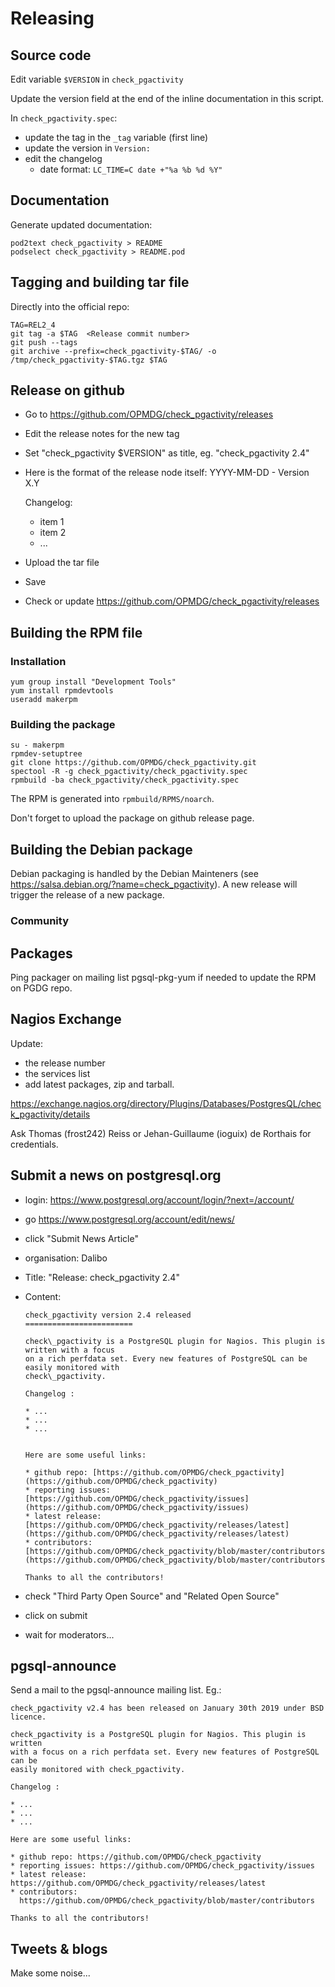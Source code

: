 # Releasing

## Source code

Edit variable `$VERSION` in `check_pgactivity`

Update the version field at
the end of the inline documentation in this script.

In `check_pgactivity.spec`:
  * update the tag in the `_tag` variable (first line)
  * update the version in `Version:`
  * edit the changelog
    * date format: `LC_TIME=C date +"%a %b %d %Y"`

## Documentation

Generate updated documentation:
```
pod2text check_pgactivity > README
podselect check_pgactivity > README.pod
```

## Tagging and building tar file

Directly into the official repo:

```
TAG=REL2_4
git tag -a $TAG  <Release commit number>
git push --tags
git archive --prefix=check_pgactivity-$TAG/ -o /tmp/check_pgactivity-$TAG.tgz $TAG
```

## Release on github

  - Go to https://github.com/OPMDG/check_pgactivity/releases
  - Edit the release notes for the new tag
  - Set "check_pgactivity $VERSION" as title, eg. "check_pgactivity 2.4"
  - Here is the format of the release node itself:
    YYYY-MM-DD -  Version X.Y
    
    Changelog:
      * item 1
      * item 2
      * ...
      
  - Upload the tar file
  - Save
  - Check or update https://github.com/OPMDG/check_pgactivity/releases

## Building the RPM file

### Installation

```
yum group install "Development Tools"
yum install rpmdevtools
useradd makerpm
```

### Building the package

```
su - makerpm
rpmdev-setuptree
git clone https://github.com/OPMDG/check_pgactivity.git
spectool -R -g check_pgactivity/check_pgactivity.spec
rpmbuild -ba check_pgactivity/check_pgactivity.spec
```

The RPM is generated into `rpmbuild/RPMS/noarch`.

Don't forget to upload the package on github release page.

## Building the Debian package

Debian packaging is handled by the Debian Mainteners
(see https://salsa.debian.org/?name=check_pgactivity).
A new release will trigger the release of a new package.

### Community

## Packages

Ping packager on mailing list pgsql-pkg-yum if needed to update the RPM on PGDG repo.

## Nagios Exchange

Update:
* the release number
* the services list
* add latest packages, zip and tarball.

https://exchange.nagios.org/directory/Plugins/Databases/PostgresQL/check_pgactivity/details

Ask Thomas (frost242) Reiss  or Jehan-Guillaume (ioguix) de Rorthais for credentials.

## Submit a news on postgresql.org

* login: https://www.postgresql.org/account/login/?next=/account/
* go https://www.postgresql.org/account/edit/news/
* click "Submit News Article"
* organisation: Dalibo
* Title: "Release: check_pgactivity 2.4"
* Content:
  
  ~~~
  check_pgactivity version 2.4 released
  ========================
  
  check\_pgactivity is a PostgreSQL plugin for Nagios. This plugin is written with a focus
  on a rich perfdata set. Every new features of PostgreSQL can be easily monitored with
  check\_pgactivity.
  
  Changelog :
  
  * ...
  * ...
  * ...
  
  
  Here are some useful links:
  
  * github repo: [https://github.com/OPMDG/check_pgactivity](https://github.com/OPMDG/check_pgactivity)
  * reporting issues: [https://github.com/OPMDG/check_pgactivity/issues](https://github.com/OPMDG/check_pgactivity/issues)
  * latest release: [https://github.com/OPMDG/check_pgactivity/releases/latest](https://github.com/OPMDG/check_pgactivity/releases/latest)
  * contributors: [https://github.com/OPMDG/check_pgactivity/blob/master/contributors](https://github.com/OPMDG/check_pgactivity/blob/master/contributors)

  Thanks to all the contributors!
  ~~~
  
* check "Third Party Open Source" and "Related Open Source"
* click on submit
* wait for moderators...

## pgsql-announce

Send a mail to the pgsql-announce mailing list. Eg.:

~~~
check_pgactivity v2.4 has been released on January 30th 2019 under BSD 
licence.

check_pgactivity is a PostgreSQL plugin for Nagios. This plugin is written
with a focus on a rich perfdata set. Every new features of PostgreSQL can be
easily monitored with check_pgactivity.

Changelog :

* ...
* ...
* ...

Here are some useful links:

* github repo: https://github.com/OPMDG/check_pgactivity
* reporting issues: https://github.com/OPMDG/check_pgactivity/issues
* latest release: https://github.com/OPMDG/check_pgactivity/releases/latest
* contributors:
  https://github.com/OPMDG/check_pgactivity/blob/master/contributors

Thanks to all the contributors!
~~~

## Tweets & blogs

Make some noise...
